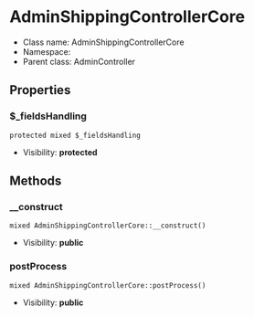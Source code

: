 AdminShippingControllerCore
===============






* Class name: AdminShippingControllerCore
* Namespace: 
* Parent class: AdminController





Properties
----------


### $_fieldsHandling

    protected mixed $_fieldsHandling





* Visibility: **protected**


Methods
-------


### __construct

    mixed AdminShippingControllerCore::__construct()





* Visibility: **public**




### postProcess

    mixed AdminShippingControllerCore::postProcess()





* Visibility: **public**



